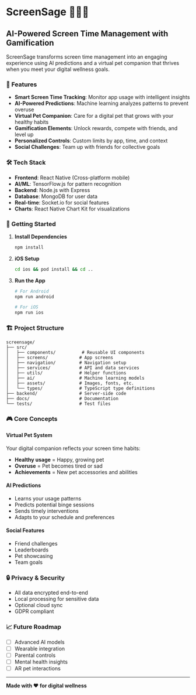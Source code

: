 # ScreenSage 🧙‍♂️📱

## AI-Powered Screen Time Management with Gamification

ScreenSage transforms screen time management into an engaging experience using AI predictions and a virtual pet companion that thrives when you meet your digital wellness goals.

### 🚀 Features

- **Smart Screen Time Tracking**: Monitor app usage with intelligent insights
- **AI-Powered Predictions**: Machine learning analyzes patterns to prevent overuse
- **Virtual Pet Companion**: Care for a digital pet that grows with your healthy habits
- **Gamification Elements**: Unlock rewards, compete with friends, and level up
- **Personalized Controls**: Custom limits by app, time, and context
- **Social Challenges**: Team up with friends for collective goals

### 🛠️ Tech Stack

- **Frontend**: React Native (Cross-platform mobile)
- **AI/ML**: TensorFlow.js for pattern recognition
- **Backend**: Node.js with Express
- **Database**: MongoDB for user data
- **Real-time**: Socket.io for social features
- **Charts**: React Native Chart Kit for visualizations

### 📱 Getting Started

1. **Install Dependencies**
   ```bash
   npm install
   ```

2. **iOS Setup**
   ```bash
   cd ios && pod install && cd ..
   ```

3. **Run the App**
   ```bash
   # For Android
   npm run android
   
   # For iOS
   npm run ios
   ```

### 🏗️ Project Structure

```
screensage/
├── src/
│   ├── components/          # Reusable UI components
│   ├── screens/            # App screens
│   ├── navigation/         # Navigation setup
│   ├── services/           # API and data services
│   ├── utils/              # Helper functions
│   ├── ai/                 # Machine learning models
│   ├── assets/             # Images, fonts, etc.
│   └── types/              # TypeScript type definitions
├── backend/                # Server-side code
├── docs/                   # Documentation
└── tests/                  # Test files
```

### 🎮 Core Concepts

#### Virtual Pet System
Your digital companion reflects your screen time habits:
- **Healthy usage** = Happy, growing pet
- **Overuse** = Pet becomes tired or sad
- **Achievements** = New pet accessories and abilities

#### AI Predictions
- Learns your usage patterns
- Predicts potential binge sessions
- Sends timely interventions
- Adapts to your schedule and preferences

#### Social Features
- Friend challenges
- Leaderboards
- Pet showcasing
- Team goals

### 🔒 Privacy & Security

- All data encrypted end-to-end
- Local processing for sensitive data
- Optional cloud sync
- GDPR compliant

### 📈 Future Roadmap

- [ ] Advanced AI models
- [ ] Wearable integration
- [ ] Parental controls
- [ ] Mental health insights
- [ ] AR pet interactions

---

**Made with ❤️ for digital wellness**
